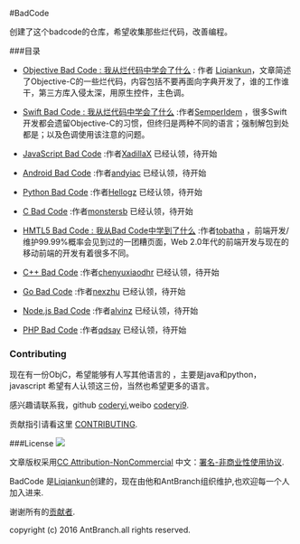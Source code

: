 #BadCode

创建了这个badcode的仓库，希望收集那些烂代码，改善编程。

###目录

* [Objective Bad Code : 我从烂代码中学会了什么](https://github.com/AntBranch/BadCode/blob/master/objc-bad-code.md)    : 作者 [Liqiankun](https://github.com/Liqiankun)，文章简述了Objective-C的一些烂代码，内容包括不要再面向字典开发了，谁的工作谁干，第三方库入侵太深，用原生控件，主色调。

* [Swift Bad Code : 我从烂代码中学会了什么](https://github.com/AntBranch/BadCode/blob/master/swift-bad-code.md)    :作者[SemperIdem](https://github.com/SemperIdem) ，很多Swift开发都会遗留Objective-C的习惯，但终归是两种不同的语言；强制解包到处都是；以及色调使用该注意的问题。
 
* [JavaScript Bad Code](https://github.com/AntBranch/BadCode/blob/master/javascript-bad-code.md)    :作者[XadillaX](https://github.com/XadillaX) 已经认领，待开始
 
* [Android Bad Code](https://github.com/AntBranch/BadCode/blob/master/android-bad-code.md)    :作者[andyiac](https://github.com/andyiac) 已经认领，待开始
 
* [Python Bad Code](https://github.com/AntBranch/BadCode/blob/master/python-bad-code.md)    :作者[Hellogz](https://github.com/Hellogz) 已经认领，待开始

* [C Bad Code](https://github.com/AntBranch/BadCode/blob/master/c-bad-code.md)    :作者[monstersb](https://github.com/monstersb) 已经认领，待开始

* [HMTL5 Bad Code : 我从Bad Code中学到了什么](https://github.com/AntBranch/BadCode/blob/master/h5-bad-code.md)    :作者[tobatha](https://github.com/tobatha) ，前端开发/维护99.99%概率会见到过的一团糟页面，Web 2.0年代的前端开发与现在的移动前端的开发有着很多不同。

* [C++ Bad Code](https://github.com/AntBranch/BadCode/blob/master/cpp-bad-code.md)    :作者[chenyuxiaodhr](https://github.com/chenyuxiaodhr) 已经认领，待开始

* [Go Bad Code](https://github.com/AntBranch/BadCode/blob/master/go-bad-code.md)    :作者[nexzhu](https://github.com/nexzhu) 已经认领，待开始

* [Node.js Bad Code](https://github.com/AntBranch/BadCode/blob/master/node-bad-code.md)    :作者[alvinz](https://github.com/alvinz) 已经认领，待开始

* [PHP Bad Code](https://github.com/AntBranch/BadCode/blob/master/php-bad-code.md)    :作者[qdsay](https://github.com/qdsay) 已经认领，待开始



### Contributing
现在有一份ObjC，希望能够有人写其他语言的 ，主要是java和python，javascript   希望有人认领这三份，当然也希望更多的语言。

感兴趣请联系我，github [coderyi](https://github.com/coderyi),weibo [coderyi9](http://weibo.com/2136847320/profile?topnav=1&wvr=6).

贡献指引请看这里 [CONTRIBUTING](CONTRIBUTING.md).



###License
![](https://i.creativecommons.org/l/by-nc/4.0/88x31.png)


文章版权采用[CC Attribution-NonCommercial](http://creativecommons.org/licenses/by-nc/4.0/) 中文：[署名-非商业性使用协议](http://creativecommons.org/licenses/by-nc/3.0/cn/
).

BadCode 是[Liqiankun](https://github.com/Liqiankun)创建的，现在由他和AntBranch组织维护,也欢迎每一个人加入进来. 

谢谢所有的[贡献者](https://github.com/AntBranch/BadCode/graphs/contributors).

copyright (c) 2016 AntBranch.all rights reserved.